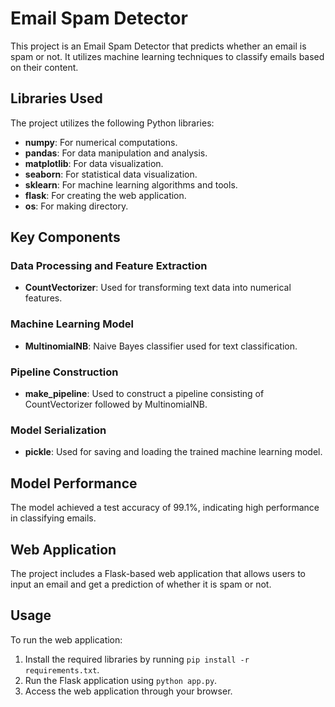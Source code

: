 # Email Spam Detector

This project is an Email Spam Detector that predicts whether an email is spam or not. It utilizes machine learning techniques to classify emails based on their content.

## Libraries Used

The project utilizes the following Python libraries:

- **numpy**: For numerical computations.
- **pandas**: For data manipulation and analysis.
- **matplotlib**: For data visualization.
- **seaborn**: For statistical data visualization.
- **sklearn**: For machine learning algorithms and tools.
- **flask**: For creating the web application.
- **os**: For making directory.

## Key Components

### Data Processing and Feature Extraction
- **CountVectorizer**: Used for transforming text data into numerical features.

### Machine Learning Model
- **MultinomialNB**: Naive Bayes classifier used for text classification.

### Pipeline Construction
- **make_pipeline**: Used to construct a pipeline consisting of CountVectorizer followed by MultinomialNB.

### Model Serialization
- **pickle**: Used for saving and loading the trained machine learning model.

## Model Performance
The model achieved a test accuracy of 99.1%, indicating high performance in classifying emails.

## Web Application
The project includes a Flask-based web application that allows users to input an email and get a prediction of whether it is spam or not.

## Usage
To run the web application:
1. Install the required libraries by running `pip install -r requirements.txt`.
2. Run the Flask application using `python app.py`.
3. Access the web application through your browser.
